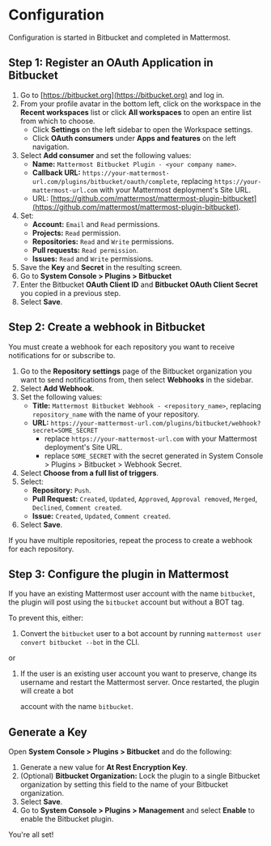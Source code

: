 # Configuration

Configuration is started in Bitbucket and completed in Mattermost.

## Step 1: Register an OAuth Application in Bitbucket

1. Go to [https://bitbucket.org](https://bitbucket.org) and log in.
2. From your profile avatar in the bottom left, click on the workspace in the **Recent workspaces** list or click **All workspaces** to open an entire list from which to choose.
   * Click **Settings** on the left sidebar to open the Workspace settings.
   * Click **OAuth consumers** under **Apps and features** on the left navigation.
3. Select **Add consumer** and set the following values:
   * **Name:** `Mattermost Bitbucket Plugin - <your company name>`.
   * **Callback URL:** `https://your-mattermost-url.com/plugins/bitbucket/oauth/complete`, replacing `https://your-mattermost-url.com` with your Mattermost deployment's Site URL.
   * URL: [https://github.com/mattermost/mattermost-plugin-bitbucket](https://github.com/mattermost/mattermost-plugin-bitbucket).
4. Set:
   * **Account:** `Email` and `Read` permissions.
   * **Projects:** `Read` permission.
   * **Repositories:** `Read` and `Write` permissions.
   * **Pull requests:** `Read permission`.
   * **Issues:** `Read` and `Write` permissions.
5. Save the **Key** and **Secret** in the resulting screen.
6. Go to **System Console &gt; Plugins &gt; Bitbucket** 
7. Enter the Bitbucket **OAuth Client ID** and **Bitbucket OAuth Client Secret** you copied in a previous step.
8. Select **Save**.

## Step 2: Create a webhook in Bitbucket

You must create a webhook for each repository you want to receive notifications for or subscribe to.

1. Go to the **Repository settings** page of the Bitbucket organization you want to send notifications from, then select **Webhooks** in the sidebar.
2. Select **Add Webhook**.
3. Set the following values:
   * **Title:** `Mattermost Bitbucket Webhook - <repository_name>`, replacing `repository_name` with the name of your repository.
   * **URL:** `https://your-mattermost-url.com/plugins/bitbucket/webhook?secret=SOME_SECRET`
      * replace `https://your-mattermost-url.com` with your Mattermost deployment's Site URL.
      * replace `SOME_SECRET` with the secret generated in System Console > Plugins > Bitbucket > Webhook Secret.
4. Select **Choose from a full list of triggers**.
5. Select:
   * **Repository:** `Push`.
   * **Pull Request:** `Created`, `Updated`, `Approved`, `Approval removed`, `Merged`, `Declined`, `Comment created`.
   * **Issue:** `Created`, `Updated`, `Comment created`.
6. Select **Save**.

If you have multiple repositories, repeat the process to create a webhook for each repository.

## Step 3: Configure the plugin in Mattermost

If you have an existing Mattermost user account with the name `bitbucket`, the plugin will post using the `bitbucket` account but without a BOT tag.

To prevent this, either:

1. Convert the `bitbucket` user to a bot account by running `mattermost user convert bitbucket --bot` in the CLI.

or

1. If the user is an existing user account you want to preserve, change its username and restart the Mattermost server. Once restarted, the plugin will create a bot 

   account with the name `bitbucket`.

## Generate a Key

Open **System Console &gt; Plugins &gt; Bitbucket** and do the following:

1. Generate a new value for **At Rest Encryption Key**.
2. \(Optional\) **Bitbucket Organization:** Lock the plugin to a single Bitbucket organization by setting this field to the name of your Bitbucket organization.
3. Select **Save**.
4. Go to **System Console &gt; Plugins &gt; Management** and select **Enable** to enable the Bitbucket plugin.

You're all set!

